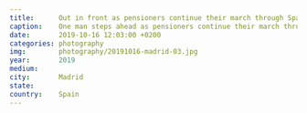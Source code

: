 ```yaml
---
title:  	Out in front as pensioners continue their march through Spain's capital
caption:	One man steps ahead as pensioners continue their march through Spain's capital
date:   	2019-10-16 12:03:00 +0200
categories: photography
img:		photography/20191016-madrid-03.jpg
year:		2019
medium:
city:		Madrid
state:
country:	Spain
---
```

